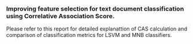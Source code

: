 ### Improving feature selection for text document classification using Correlative Association Score. 
Please refer to this report for detailed explanattion of CAS calculation and comparison of classification metrics for LSVM and MNB classifiers.
